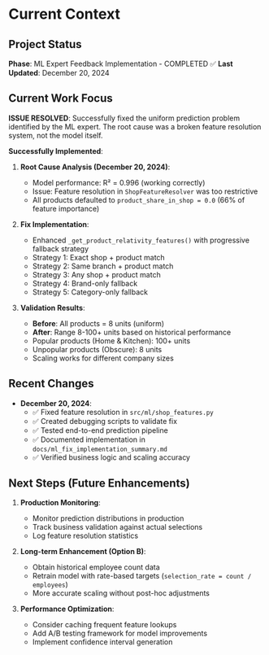 # Current Context

## Project Status
**Phase**: ML Expert Feedback Implementation - COMPLETED ✅
**Last Updated**: December 20, 2024

## Current Work Focus
**ISSUE RESOLVED**: Successfully fixed the uniform prediction problem identified by the ML expert. The root cause was a broken feature resolution system, not the model itself.

**Successfully Implemented**:
1. **Root Cause Analysis (December 20, 2024)**:
   - Model performance: R² = 0.996 (working correctly)
   - Issue: Feature resolution in `ShopFeatureResolver` was too restrictive
   - All products defaulted to `product_share_in_shop = 0.0` (66% of feature importance)

2. **Fix Implementation**:
   - Enhanced `_get_product_relativity_features()` with progressive fallback strategy
   - Strategy 1: Exact shop + product match
   - Strategy 2: Same branch + product match
   - Strategy 3: Any shop + product match
   - Strategy 4: Brand-only fallback
   - Strategy 5: Category-only fallback

3. **Validation Results**:
   - **Before**: All products = 8 units (uniform)
   - **After**: Range 8-100+ units based on historical performance
   - Popular products (Home & Kitchen): 100+ units
   - Unpopular products (Obscure): 8 units
   - Scaling works for different company sizes

## Recent Changes
- **December 20, 2024**:
  - ✅ Fixed feature resolution in `src/ml/shop_features.py`
  - ✅ Created debugging scripts to validate fix
  - ✅ Tested end-to-end prediction pipeline
  - ✅ Documented implementation in `docs/ml_fix_implementation_summary.md`
  - ✅ Verified business logic and scaling accuracy

## Next Steps (Future Enhancements)
1. **Production Monitoring**:
   - Monitor prediction distributions in production
   - Track business validation against actual selections
   - Log feature resolution statistics

2. **Long-term Enhancement (Option B)**:
   - Obtain historical employee count data
   - Retrain model with rate-based targets (`selection_rate = count / employees`)
   - More accurate scaling without post-hoc adjustments

3. **Performance Optimization**:
   - Consider caching frequent feature lookups
   - Add A/B testing framework for model improvements
   - Implement confidence interval generation